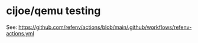 # cijoe/qemu testing

See: https://github.com/refenv/actions/blob/main/.github/workflows/refenv-actions.yml

